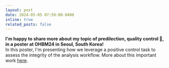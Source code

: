 ```yaml
---
layout: post
date: 2024-05-05 07:59:00-0400
inline: true
related_posts: false
---
```

<b> I'm happy to share more about my topic of predilection, quality control &#127775;, in a poster at OHBM24 in Seoul, South Korea! </b>
<br>
In this poster, I'm presenting how we leverage a positive control task to assess the integrity of the analysis workflow.
More about this important work [here](https://doi.org/10.31219/osf.io/nuqs2).
